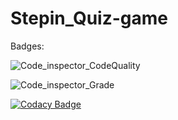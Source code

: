 # Stepin_Quiz-game
Badges:

![Code_inspector_CodeQuality](https://www.code-inspector.com/project/27539/score/svg)

![Code_inspector_Grade](https://www.code-inspector.com/project/27539/status/svg)

[![Codacy Badge](https://app.codacy.com/project/badge/Grade/433036279fcc4c3f88d2e2699739602b)](https://www.codacy.com/gh/nagashirisha27/Stepin_Quiz-game/dashboard?utm_source=github.com&amp;utm_medium=referral&amp;utm_content=nagashirisha27/Stepin_Quiz-game&amp;utm_campaign=Badge_Grade)

